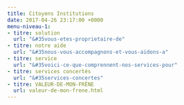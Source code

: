 ```yaml
---
title: Citoyens Institutions
date: 2017-04-26 23:17:00 +0000
menu-niveau-1:
- titre: solution
  url: "&#35vous-etes-proprietaire-de"
- titre: notre aide
  url: "&#35nous-vous-accompagnons-et-vous-aidons-a"
- titre: service
  url: "&#35voici-ce-que-comprennent-nos-services-pour"
- titre: services concertés
  url: "&#35services-concertes"
- titre: VALEUR-DE-MON-FRÊNE
  url: valeur-de-mon-frene.html
---
```

